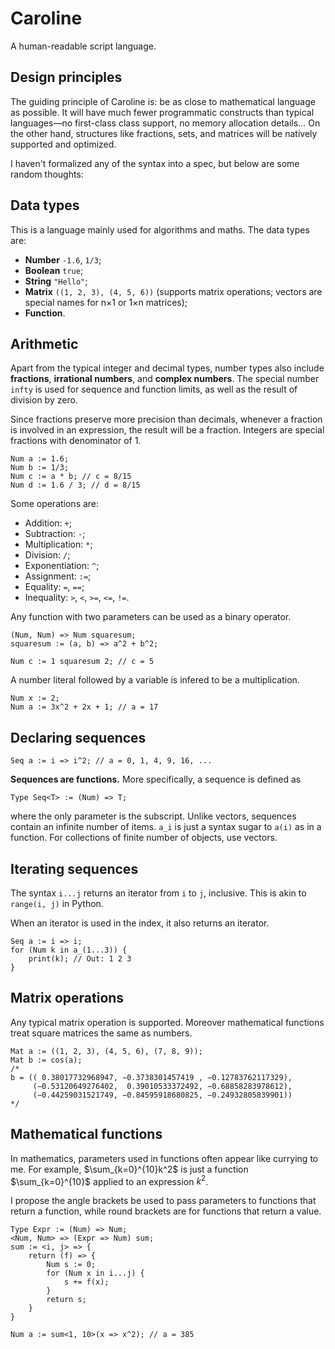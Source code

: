 # Caroline

A human-readable script language.

## Design principles

The guiding principle of Caroline is: be as close to mathematical language as possible. It will have much fewer programmatic constructs than typical languages—no first-class class support, no memory allocation details... On the other hand, structures like fractions, sets, and matrices will be natively supported and optimized.

I haven't formalized any of the syntax into a spec, but below are some random thoughts:

## Data types

This is a language mainly used for algorithms and maths. The data types are:

- **Number** `-1.6`, `1/3`;
- **Boolean** `true`;
- **String** `"Hello"`;
- **Matrix** `((1, 2, 3), (4, 5, 6))` (supports matrix operations; vectors are special names for n×1 or 1×n matrices);
- **Function**.

## Arithmetic

Apart from the typical integer and decimal types, number types also include **fractions**, **irrational numbers**, and **complex numbers**. The special number `infty` is used for sequence and function limits, as well as the result of division by zero.

Since fractions preserve more precision than decimals, whenever a fraction is involved in an expression, the result will be a fraction. Integers are special fractions with denominator of 1.

```
Num a := 1.6;
Num b := 1/3;
Num c := a * b; // c = 8/15
Num d := 1.6 / 3; // d = 8/15
```

Some operations are:

- Addition: `+`;
- Subtraction: `-`;
- Multiplication: `*`;
- Division: `/`;
- Exponentiation: `^`;
- Assignment: `:=`;
- Equality: `=`, `==`;
- Inequality: `>`, `<`, `>=`, `<=`, `!=`.

Any function with two parameters can be used as a binary operator.

```
(Num, Num) => Num squaresum;
squaresum := (a, b) => a^2 + b^2;

Num c := 1 squaresum 2; // c = 5
```

A number literal followed by a variable is infered to be a multiplication.

```
Num x := 2;
Num a := 3x^2 + 2x + 1; // a = 17
```

## Declaring sequences

```
Seq a := i => i^2; // a = 0, 1, 4, 9, 16, ...
```

**Sequences are functions.** More specifically, a sequence is defined as

```
Type Seq<T> := (Num) => T;
```

where the only parameter is the subscript. Unlike vectors, sequences contain an infinite number of items. `a_i` is just a syntax sugar to `a(i)` as in a function. For collections of finite number of objects, use vectors.

## Iterating sequences

The syntax `i...j` returns an iterator from `i` to `j`, inclusive. This is akin to `range(i, j)` in Python.

When an iterator is used in the index, it also returns an iterator.

```
Seq a := i => i;
for (Num k in a_(1...3)) {
    print(k); // Out: 1 2 3
}
```

## Matrix operations

Any typical matrix operation is supported. Moreover mathematical functions treat square matrices the same as numbers.

```
Mat a := ((1, 2, 3), (4, 5, 6), (7, 8, 9));
Mat b := cos(a);
/*
b = (( 0.38017732968947, −0.3738301457419 , −0.12783762117329),
     (−0.53120649276402,  0.39010533372492, −0.68858283978612),
     (−0.44259031521749, −0.84595918680825, −0.24932805839901))
*/
```

## Mathematical functions

In mathematics, parameters used in functions often appear like currying to me. For example, $\sum_{k=0}^{10}k^2$ is just a function $\sum_{k=0}^{10}$ applied to an expression $k^2$.

I propose the angle brackets be used to pass parameters to functions that return a function, while round brackets are for functions that return a value.

```
Type Expr := (Num) => Num;
<Num, Num> => (Expr => Num) sum;
sum := <i, j> => {
    return (f) => {
        Num s := 0;
        for (Num x in i...j) {
            s += f(x);
        }
        return s;
    }
}

Num a := sum<1, 10>(x => x^2); // a = 385
```
